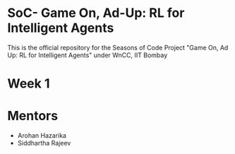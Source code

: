 # SoC- Game On, Ad-Up: RL for Intelligent Agents
This is the official repository for the Seasons of Code Project "Game On, Ad Up: RL for Intelligent Agents" under WnCC, IIT Bombay
# Week 1
# Mentors
  - Arohan Hazarika
  - Siddhartha Rajeev
